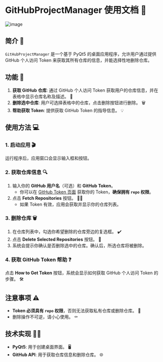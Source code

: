 # GitHubProjectManager 使用文档 🚀

![image](https://github.com/user-attachments/assets/73d47c10-59dd-41a1-b294-9c2055df1776)

## 简介 📝
`GitHubProjectManager` 是一个基于 PyQt5 的桌面应用程序，允许用户通过提供 GitHub 个人访问 Token 来获取其所有仓库的信息，并能选择性地删除仓库。

## 功能 🔧
1. **获取 GitHub 仓库**: 通过 GitHub 个人访问 Token 获取用户的仓库信息，并在表格中显示仓库名称及描述。 📂
2. **删除选中仓库**: 用户可选择表格中的仓库，点击删除按钮进行删除。 🗑️
3. **帮助获取 Token**: 提供获取 GitHub Token 的指导信息。 💡

## 使用方法 💻

### 1. 启动应用 🎬
运行程序后，应用窗口会显示输入框和按钮。

### 2. 获取仓库信息 🔍
1. 输入你的 **GitHub 用户名**（可选）和 **GitHub Token**。
   - 你可以在 [GitHub Token 页面](https://github.com/settings/tokens) 获取你的 Token，**确保拥有 `repo` 权限**。
2. 点击 **Fetch Repositories** 按钮。 🏃‍♂️
   - 如果 Token 有效，应用会获取并显示你的仓库列表。

### 3. 删除仓库 🗑️
1. 在仓库列表中，勾选你希望删除的仓库旁边的复选框。 ✔️
2. 点击 **Delete Selected Repositories** 按钮。 🚨
3. 系统会提示你确认是否删除选中的仓库。确认后，所选仓库将被删除。

### 4. 获取 GitHub Token 帮助 ❓
点击 **How to Get Token** 按钮，系统会显示如何获取 GitHub 个人访问 Token 的步骤。 🛠️

## 注意事项 ⚠️
- **Token 必须具有 `repo` 权限**，否则无法获取私有仓库或删除仓库。 🔑
- 删除操作不可逆，请小心使用。 ⚰️

## 技术实现 🧑‍💻
- **PyQt5**: 用于创建桌面界面。 🖥️
- **GitHub API**: 用于获取仓库信息和删除仓库。 🌐
